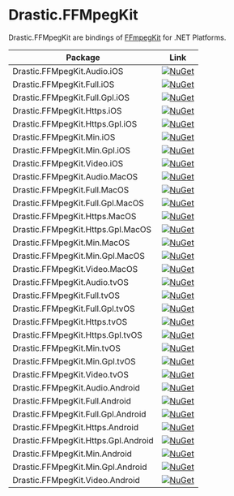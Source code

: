 # Drastic.FFMpegKit

Drastic.FFMpegKit are bindings of [FFmpegKit](https://github.com/arthenica/ffmpeg-kit) for .NET Platforms.

| Package | Link|
|------------|-----|
| Drastic.FFMpegKit.Audio.iOS   | [![NuGet](https://img.shields.io/nuget/vpre/Drastic.FFMpegKit.Audio.iOS.svg?label=NuGet)](https://www.nuget.org/packages/Drastic.FFMpegKit.Audio.iOS) |
| Drastic.FFMpegKit.Full.iOS   | [![NuGet](https://img.shields.io/nuget/vpre/Drastic.FFMpegKit.Full.iOS.svg?label=NuGet)](https://www.nuget.org/packages/Drastic.FFMpegKit.Full.iOS) |
| Drastic.FFMpegKit.Full.Gpl.iOS   | [![NuGet](https://img.shields.io/nuget/vpre/Drastic.FFMpegKit.Full.Gpl.iOS.svg?label=NuGet)](https://www.nuget.org/packages/Drastic.FFMpegKit.Full.Gpl.iOS) |
| Drastic.FFMpegKit.Https.iOS   | [![NuGet](https://img.shields.io/nuget/vpre/Drastic.FFMpegKit.Https.iOS.svg?label=NuGet)](https://www.nuget.org/packages/Drastic.FFMpegKit.Https.iOS) |
| Drastic.FFMpegKit.Https.Gpl.iOS   | [![NuGet](https://img.shields.io/nuget/vpre/Drastic.FFMpegKit.Https.Gpl.iOS.svg?label=NuGet)](https://www.nuget.org/packages/Drastic.FFMpegKit.Https.Gpl.iOS) |
| Drastic.FFMpegKit.Min.iOS   | [![NuGet](https://img.shields.io/nuget/vpre/Drastic.FFMpegKit.Min.iOS.svg?label=NuGet)](https://www.nuget.org/packages/Drastic.FFMpegKit.Min.iOS) |
| Drastic.FFMpegKit.Min.Gpl.iOS   | [![NuGet](https://img.shields.io/nuget/vpre/Drastic.FFMpegKit.Min.Gpl.iOS.svg?label=NuGet)](https://www.nuget.org/packages/Drastic.FFMpegKit.Min.Gpl.iOS) |
| Drastic.FFMpegKit.Video.iOS   | [![NuGet](https://img.shields.io/nuget/vpre/Drastic.FFMpegKit.Video.iOS.svg?label=NuGet)](https://www.nuget.org/packages/Drastic.FFMpegKit.Video.iOS) |
| Drastic.FFMpegKit.Audio.MacOS   | [![NuGet](https://img.shields.io/nuget/vpre/Drastic.FFMpegKit.Audio.MacOS.svg?label=NuGet)](https://www.nuget.org/packages/Drastic.FFMpegKit.Audio.MacOS) |
| Drastic.FFMpegKit.Full.MacOS   | [![NuGet](https://img.shields.io/nuget/vpre/Drastic.FFMpegKit.Full.MacOS.svg?label=NuGet)](https://www.nuget.org/packages/Drastic.FFMpegKit.Full.MacOS) |
| Drastic.FFMpegKit.Full.Gpl.MacOS   | [![NuGet](https://img.shields.io/nuget/vpre/Drastic.FFMpegKit.Full.Gpl.MacOS.svg?label=NuGet)](https://www.nuget.org/packages/Drastic.FFMpegKit.Full.Gpl.MacOS) |
| Drastic.FFMpegKit.Https.MacOS   | [![NuGet](https://img.shields.io/nuget/vpre/Drastic.FFMpegKit.Https.MacOS.svg?label=NuGet)](https://www.nuget.org/packages/Drastic.FFMpegKit.Https.MacOS) |
| Drastic.FFMpegKit.Https.Gpl.MacOS   | [![NuGet](https://img.shields.io/nuget/vpre/Drastic.FFMpegKit.Https.Gpl.MacOS.svg?label=NuGet)](https://www.nuget.org/packages/Drastic.FFMpegKit.Https.Gpl.MacOS) |
| Drastic.FFMpegKit.Min.MacOS   | [![NuGet](https://img.shields.io/nuget/vpre/Drastic.FFMpegKit.Min.MacOS.svg?label=NuGet)](https://www.nuget.org/packages/Drastic.FFMpegKit.Min.MacOS) |
| Drastic.FFMpegKit.Min.Gpl.MacOS   | [![NuGet](https://img.shields.io/nuget/vpre/Drastic.FFMpegKit.Min.Gpl.MacOS.svg?label=NuGet)](https://www.nuget.org/packages/Drastic.FFMpegKit.Min.Gpl.MacOS) |
| Drastic.FFMpegKit.Video.MacOS   | [![NuGet](https://img.shields.io/nuget/vpre/Drastic.FFMpegKit.Video.MacOS.svg?label=NuGet)](https://www.nuget.org/packages/Drastic.FFMpegKit.Video.MacOS) |
| Drastic.FFMpegKit.Audio.tvOS   | [![NuGet](https://img.shields.io/nuget/vpre/Drastic.FFMpegKit.Audio.tvOS.svg?label=NuGet)](https://www.nuget.org/packages/Drastic.FFMpegKit.Audio.tvOS) |
| Drastic.FFMpegKit.Full.tvOS   | [![NuGet](https://img.shields.io/nuget/vpre/Drastic.FFMpegKit.Full.tvOS.svg?label=NuGet)](https://www.nuget.org/packages/Drastic.FFMpegKit.Full.tvOS) |
| Drastic.FFMpegKit.Full.Gpl.tvOS   | [![NuGet](https://img.shields.io/nuget/vpre/Drastic.FFMpegKit.Full.Gpl.tvOS.svg?label=NuGet)](https://www.nuget.org/packages/Drastic.FFMpegKit.Full.Gpl.tvOS) |
| Drastic.FFMpegKit.Https.tvOS   | [![NuGet](https://img.shields.io/nuget/vpre/Drastic.FFMpegKit.Https.tvOS.svg?label=NuGet)](https://www.nuget.org/packages/Drastic.FFMpegKit.Https.tvOS) |
| Drastic.FFMpegKit.Https.Gpl.tvOS   | [![NuGet](https://img.shields.io/nuget/vpre/Drastic.FFMpegKit.Https.Gpl.tvOS.svg?label=NuGet)](https://www.nuget.org/packages/Drastic.FFMpegKit.Https.Gpl.tvOS) |
| Drastic.FFMpegKit.Min.tvOS   | [![NuGet](https://img.shields.io/nuget/vpre/Drastic.FFMpegKit.Min.tvOS.svg?label=NuGet)](https://www.nuget.org/packages/Drastic.FFMpegKit.Min.tvOS) |
| Drastic.FFMpegKit.Min.Gpl.tvOS   | [![NuGet](https://img.shields.io/nuget/vpre/Drastic.FFMpegKit.Min.Gpl.tvOS.svg?label=NuGet)](https://www.nuget.org/packages/Drastic.FFMpegKit.Min.Gpl.tvOS) |
| Drastic.FFMpegKit.Video.tvOS   | [![NuGet](https://img.shields.io/nuget/vpre/Drastic.FFMpegKit.Video.tvOS.svg?label=NuGet)](https://www.nuget.org/packages/Drastic.FFMpegKit.Video.tvOS) |
| Drastic.FFMpegKit.Audio.Android   | [![NuGet](https://img.shields.io/nuget/vpre/Drastic.FFMpegKit.Audio.Android.svg?label=NuGet)](https://www.nuget.org/packages/Drastic.FFMpegKit.Audio.Android) |
| Drastic.FFMpegKit.Full.Android   | [![NuGet](https://img.shields.io/nuget/vpre/Drastic.FFMpegKit.Full.Android.svg?label=NuGet)](https://www.nuget.org/packages/Drastic.FFMpegKit.Full.Android) |
| Drastic.FFMpegKit.Full.Gpl.Android   | [![NuGet](https://img.shields.io/nuget/vpre/Drastic.FFMpegKit.Full.Gpl.Android.svg?label=NuGet)](https://www.nuget.org/packages/Drastic.FFMpegKit.Full.Gpl.Android) |
| Drastic.FFMpegKit.Https.Android   | [![NuGet](https://img.shields.io/nuget/vpre/Drastic.FFMpegKit.Https.Android.svg?label=NuGet)](https://www.nuget.org/packages/Drastic.FFMpegKit.Https.Android) |
| Drastic.FFMpegKit.Https.Gpl.Android   | [![NuGet](https://img.shields.io/nuget/vpre/Drastic.FFMpegKit.Https.Gpl.Android.svg?label=NuGet)](https://www.nuget.org/packages/Drastic.FFMpegKit.Https.Gpl.Android) |
| Drastic.FFMpegKit.Min.Android   | [![NuGet](https://img.shields.io/nuget/vpre/Drastic.FFMpegKit.Min.Android.svg?label=NuGet)](https://www.nuget.org/packages/Drastic.FFMpegKit.Min.Android) |
| Drastic.FFMpegKit.Min.Gpl.Android   | [![NuGet](https://img.shields.io/nuget/vpre/Drastic.FFMpegKit.Min.Gpl.Android.svg?label=NuGet)](https://www.nuget.org/packages/Drastic.FFMpegKit.Min.Gpl.Android) |
| Drastic.FFMpegKit.Video.Android   | [![NuGet](https://img.shields.io/nuget/vpre/Drastic.FFMpegKit.Video.Android.svg?label=NuGet)](https://www.nuget.org/packages/Drastic.FFMpegKit.Video.Android) |